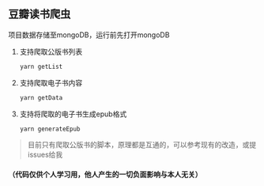 ## 豆瓣读书爬虫
项目数据存储至mongoDB，运行前先打开mongoDB

1. 支持爬取公版书列表

   ```js
   yarn getList
   ```

   
2. 支持爬取电子书内容

   ```js
   yarn getData
   ```

   
3. 支持将爬取的电子书生成epub格式

   ```js
   yarn generateEpub
   ```

   









> 目前只有爬取公版书的脚本，原理都是互通的，可以参考现有的改造，或提issues给我









#### （代码仅供个人学习用，他人产生的一切负面影响与本人无关）
